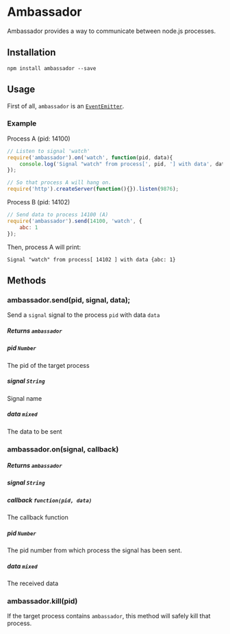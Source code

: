 # Ambassador

Ambassador provides a way to communicate between node.js processes.

## Installation

	npm install ambassador --save
	
## Usage

First of all, `ambassador` is an [`EventEmitter`](http://nodejs.org/api/events.html#events_class_events_eventemitter).

### Example

Process A (pid: 14100)

```js
// Listen to signal 'watch'
require('ambassador').on('watch', function(pid, data){
	console.log('Signal "watch" from process[', pid, '] with data', data);
});

// So that process A will hang on.
require('http').createServer(function(){}).listen(9876);
```

Process B (pid: 14102)

```js
// Send data to process 14100 (A)
require('ambassador').send(14100, 'watch', {
	abc: 1
});
```

Then, process A will print:

	Signal "watch" from process[ 14102 ] with data {abc: 1}
	

## Methods

### ambassador.send(pid, signal, data);

Send a `signal` signal to the process `pid` with data `data`

##### Returns `ambassador`

##### pid `Number`

The pid of the target process

##### signal `String`

Signal name

##### data `mixed`

The data to be sent


### ambassador.on(signal, callback)

##### Returns `ambassador`

##### signal `String`

##### callback `function(pid, data)`

The callback function

##### pid `Number`

The pid number from which process the signal has been sent.

##### data `mixed`

The received data


### ambassador.kill(pid)

If the target process contains `ambassador`, this method will safely kill that process.
 
